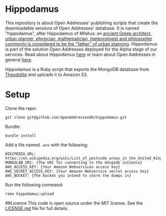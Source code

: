 Hippodamus
==========

This repository is about Open Addresses' publishing scripts that create the downloadable versions of Open Addresses' database. It is named "hippodamus", after Hippodamus of Miletus: an [ancient Greek architect, urban planner, physician, mathematician, meteorologist and philosopher commonly is considered to be the "father" of urban planning](https://en.wikipedia.org/wiki/Hippodamus_of_Miletus). Hippodamus is part of the solution Open Addresses deployed for the Alpha stage of our services. Read about Hippodamus [here](http://openaddressesuk.org/docs) or learn about Open Addresses in general [here](http://openaddressesuk.org).

Hippodamus is a Ruby script that exports the MongoDB database from [Theodolite](https://github.com/OpenAddressesUK/theodolite) and uploads it to Amazon S3.

# Setup

Clone the repo:

`git clone git@github.com:OpenAddressesUK/hippodamus.git`

Bundle:

`bundle install`

Add a file named `.env` with the following:

```
WIKIPEDIA_URL: https://en.wikipedia.org/wiki/List_of_postcode_areas_in_the_United_Kingdom
MONGOLAB_URI: {The URI for connecting to the mongodb instance}
AWS_ACCESS_KEY: {Your Amazon Webservices access key}
AWS_SECRET_ACCESS_KEY: {Your Amazon Webservice secret access key}
AWS_BUCKET: {The bucket you intend to store the dumps in}
```

Run the following command:

`rake hippodamus:upload`

##Licence
This code is open source under the MIT license. See the [LICENSE.md](LICENSE.md) file for full details.
